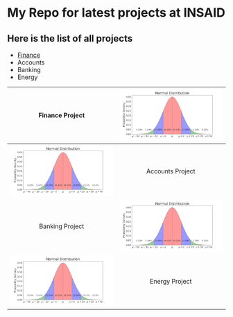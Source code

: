 # My Repo for latest projects at INSAID

## Here is the list of all projects

- [Finance](https://github.com/kasilova/MLUsingPython/tree/main/Finance-Project "Finance")
- Accounts
- Banking
- Energy 

|  Finance Project| [![Fin](https://raw.githubusercontent.com/kasilova/MLUsingPython/main/images/ND%20image.png "Fin")](https://raw.githubusercontent.com/kasilova/MLUsingPython/main/images/ND%20image.png "Fin")  |
| :------------: | :------------: |
|[![Acc](https://raw.githubusercontent.com/kasilova/MLUsingPython/main/images/ND%20image.png "Acc")](https://raw.githubusercontent.com/kasilova/MLUsingPython/main/images/ND%20image.png "Acc")   | Accounts Project |
|Banking Project| [![Ban](https://raw.githubusercontent.com/kasilova/MLUsingPython/main/images/ND%20image.png "Ban")](https://raw.githubusercontent.com/kasilova/MLUsingPython/main/images/ND%20image.png "Ban")  |
| [![Ene](https://raw.githubusercontent.com/kasilova/MLUsingPython/main/images/ND%20image.png "Ene")](https://raw.githubusercontent.com/kasilova/MLUsingPython/main/images/ND%20image.png "Ene")  |Energy Project  |


